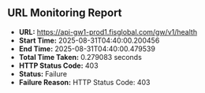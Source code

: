 ## URL Monitoring Report

- **URL:** https://api-gw1-prod1.fisglobal.com/gw/v1/health
- **Start Time:** 2025-08-31T04:40:00.200456
- **End Time:** 2025-08-31T04:40:00.479539
- **Total Time Taken:** 0.279083 seconds
- **HTTP Status Code:** 403
- **Status:** Failure
- **Failure Reason:** HTTP Status Code: 403
